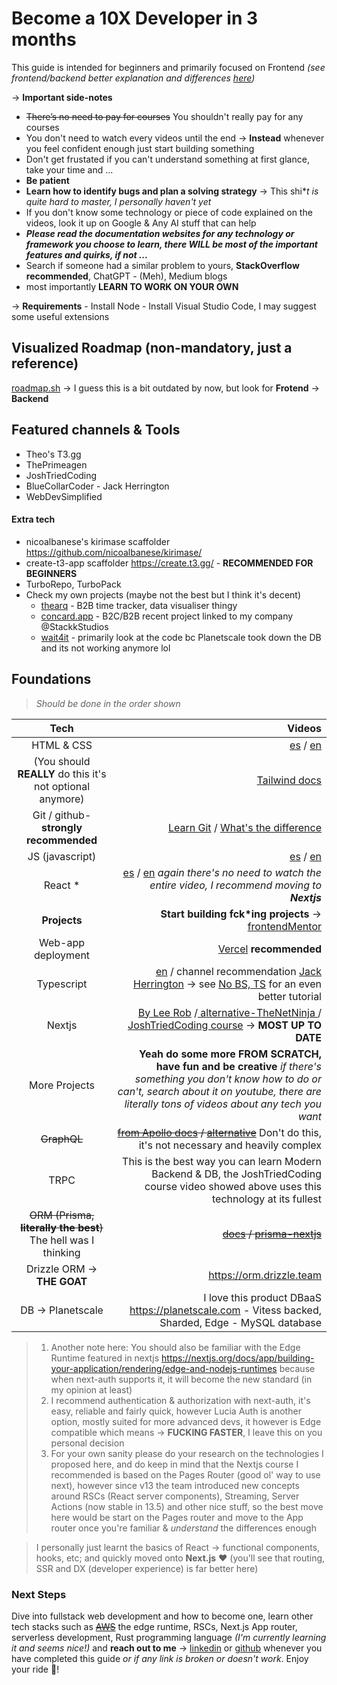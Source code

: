 
# **Become a 10X Developer in 3 months**

This guide is intended for beginners and primarily focused on Frontend _(see frontend/backend better explanation and differences [here](https://www.youtube.com/watch?v=PRSyHTajxPk 'here'))_

&rarr; **Important side-notes**

- ~~There&rsquo;s no need to pay for courses~~ You shouldn't really pay for any courses
- You don't need to watch every videos until the end -> **Instead** whenever you feel confident enough just start building something
- Don't get frustated if you can't understand something at first glance, take your time and ...
- **Be patient**
- **Learn how to identify bugs and plan a solving strategy** &rarr; This shi\*_t is quite hard to master, I personally haven't yet_
- If you don't know some technology or piece of code explained on the videos, look it up on Google & Any AI stuff that can help
- **_Please read the documentation websites for any technology or framework you choose to learn, there WILL be most of the important features and quirks, if not ..._**
- Search if someone had a similar problem to yours, **StackOverflow recommended**, ChatGPT - (Meh), Medium blogs
- most importantly **LEARN TO WORK ON YOUR OWN**

&rarr; **Requirements** - Install Node - Install Visual Studio Code, I may suggest some useful extensions

## Visualized Roadmap (non-mandatory, just a reference)

[roadmap.sh](https://roadmap.sh/frontend 'roadmap.sh') -> I guess this is a bit outdated by now, but look for **Frotend** &rarr; **Backend**

## Featured channels & Tools

- Theo's T3.gg
- ThePrimeagen
- JoshTriedCoding
- BlueCollarCoder - Jack Herrington
- WebDevSimplified

#### Extra tech
- nicoalbanese's kirimase scaffolder https://github.com/nicoalbanese/kirimase/
- create-t3-app scaffolder https://create.t3.gg/ - **RECOMMENDED FOR BEGINNERS**
- TurboRepo, TurboPack
- Check my own projects (maybe not the best but I think it's decent)
	- [thearq](https://github.com/statusunknown418/thearq) - B2B time tracker, data visualiser thingy
 	- [concard.app](https://concard.app) - B2C/B2B recent project linked to my company @StackkStudios
	- [wait4it](https://github.com/statusunknown418/wait4it) - primarily look at the code bc Planetscale took down the DB and its not working anymore lol


## Foundations

> _Should be done in the order shown_

|                  Tech                  |                                                                                                                                                                                                                                                                                                                            Videos |
| :------------------------------------: | --------------------------------------------------------------------------------------------------------------------------------------------------------------------------------------------------------------------------------------------------------------------------------------------------------------------------------: |
|               HTML & CSS               |                                                                                                                                                                                                                   [es](https://www.youtube.com/watch?v=MJkdaVFHrto 'es') / [en](https://www.youtube.com/watch?v=D-h8L5hgW-w 'en') |
|      (You should **REALLY** do this it's not optional anymore)      |                                                                                                                                                   [Tailwind docs](https://tailwindcss.com/ 'docs') |
| Git / github- **strongly recommended** |                                                                                                                                                           [Learn Git](https://www.youtube.com/watch?v=RGOj5yH7evk 'Learn Git') / [What's the difference](https://kinsta.com/knowledgebase/git-vs-github/ "What's the difference") |
|            JS (javascript)             |                                                                                                                                                                                                                   [es](https://www.youtube.com/watch?v=RqQ1d1qEWlE 'es') / [en](https://www.youtube.com/watch?v=PkZNo7MFNFg 'en') |
|                React \*                |                                                                                                                                 [es](https://www.youtube.com/watch?v=T_j60n1zgu0 'es') / [en](https://www.youtube.com/watch?v=0mVbNp1ol_w 'en') _again there's no need to watch the entire video, I recommend moving to **Nextjs**_ |
|              **Projects**              |                                                                                                                                                                                                                    **Start building fck\*ing projects** &rarr; [frontendMentor](https://www.frontendmentor.io/ 'frontendMentor') |
|           Web-app deployment           |                                                                                                                                                                                                                                                                            [Vercel](https://vercel.com/ 'Vercel') **recommended** |
|               Typescript               | [en](https://www.youtube.com/watch?v=gp5H0Vw39yw 'en') / channel recommendation [Jack Herrington](https://www.youtube.com/channel/UC6vRUjYqDuoUsYsku86Lrsw 'Jack Herrington') &rarr; see [No BS, TS](https://www.youtube.com/watch?v=LKVHFHJsiO0&list=PLNqp92_EXZBJYFrpEzdO2EapvU0GOJ09n 'No BS, TS') for an even better tutorial |
|                 Nextjs                 |                                                                                 [By Lee Rob](https://www.youtube.com/playlist?list=PL6bwFJ82M6FXgctyoWXqj7H0GK8_YIeF1 'By Lee Rob') /[ alternative-TheNetNinja ](https://www.youtube.com/watch?v=A63UxsQsEbU&list=PL4cUxeGkcC9g9gP2onazU5-2M-AzA8eBw ' alternative-TheNetNinja ') / [JoshTriedCoding course](https://www.google.com/search?q=joshtriedcodeing+nextjs+course&sourceid=chrome&ie=UTF-8#) &rarr; **MOST UP TO DATE** |
|             More Projects              |                                                                                                                     **Yeah do some more FROM SCRATCH, have fun and be creative** _if there's something you don't know how to do or can't, search about it on youtube, there are literally tons of videos about any tech you want_ |
|                ~~GraphQL~~                 |                                                                                                                                                       ~~[from Apollo docs](https://www.apollographql.com/docs/tutorial/introduction/ 'from Apollo docs') / [alternative](https://www.youtube.com/watch?v=AqUYKGLSGxg 'alternative')~~ Don't do this, it's not necessary and heavily complex |
| TRPC| This is the best way you can learn Modern Backend & DB, the JoshTriedCoding course video showed above uses this technology at its fullest  |               Databases                |                                          [What's SQL](https://www.youtube.com/watch?v=zsjvFFKOm3c "What's SQL") / [MySQL (PlanetScale)](https://planetscale.com/ 'MySQL (PlanetScale)') or / [PostgreSQL](https://www.youtube.com/watch?v=eMIxuk0nOkU 'PostgreSQL') or/and / [MongoDB](https://university.mongodb.com/ 'MongoDB') |
|  ~~ORM (Prisma, **literally the best**)~~ The hell was I thinking  |                                                                                                                                                                                                       ~~[docs](https://www.prisma.io/ 'docs') / [prisma-nextjs](https://www.youtube.com/watch?v=0mg2zD_DaOU&t=908s 'prisma-nextjs')~~ |
|Drizzle ORM &rarr; **THE GOAT**| https://orm.drizzle.team |
|DB -> Planetscale| I love this product DBaaS https://planetscale.com - Vitess backed, Sharded, Edge - MySQL database |

> 1. Another note here: You should also be familiar with the Edge Runtime featured in nextjs https://nextjs.org/docs/app/building-your-application/rendering/edge-and-nodejs-runtimes because when next-auth supports it, it will become the new standard (in my opinion at least)
> 2. I recommend authentication & authorization with next-auth, it's easy, reliable and fairly quick, however Lucia Auth is another option, mostly suited for more advanced devs, it however is Edge compatible which means &rarr; **FUCKING FASTER**, I leave this on you personal decision
> 3. For your own sanity please do your research on the technologies I proposed here,  and do keep in mind that the Nextjs course I recommended is based on the Pages Router (good ol' way to use next), however since v13 the team introduced new concepts around RSCs (React server components), Streaming, Server Actions (now stable in 13.5) and other nice stuff, so the best move here would be start on the Pages router and move to the App router once you're familiar & _understand_ the differences enough

> I personally just learnt the basics of React &rarr; functional components, hooks, etc; and quickly moved onto **Next.js** ❤ (you'll see that routing, SSR and DX (developer experience) is far better here)


### Next Steps

Dive into fullstack web development and how to become one, learn other tech stacks such as ~~[AWS](https://aws.amazon.com/ 'AWS')~~ the edge runtime, RSCs, Next.js App router, serverless development, Rust programming language _(I'm currently learning it and seems nice!)_ and **reach out to me** &rarr; [linkedin](https://www.linkedin.com/in/alvaro-dev-ad/ 'linkedin') or [github](https://github.com/AlvaroAquijeDiaz 'github') whenever you have completed this guide _or if any link is broken or doesn't work_. Enjoy your ride 🤖!
